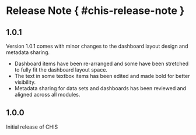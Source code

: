 # Release Note { #chis-release-note }

## 1.0.1

Version 1.0.1 comes with minor changes to the dashboard layout design and metadata sharing.

- Dashboard items have been re-arranged and some have been stretched to fully fit the dashboard layout space.
- The text in some textbox items has been edited and made bold for better visibility.
- Metadata sharing for data sets and dashboards has been reviewed and aligned across all modules.

## 1.0.0

Initial release of CHIS
